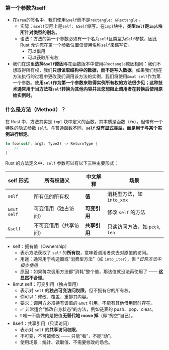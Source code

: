 ### 第一个参数为self
- 在`area`的签名中，我们使用`&self`而不是`rectangle: &Rectangle` 。
	- 实际：`&self`实际上是`self: &Self`缩写。在`impl`块中，**类型`Self`是`impl`块所针对类型的别名**。
	- 语法：方法的第一个参数必须有一个名为`self`且类型为`Self`参数，因此 Rust 允许您在第一个参数位置仅使用名称`self`来缩写它。
		- 可以借用
		- 可以获取所有权
- 我们在这里**选择`&self`原因**与在函数版本中使用`&Rectangle`原因相同：我们不想取得所有权，我们**只想读取结构中的数据，而不是写入数据**。如果我们想在方法执行的过程中更改我们调用该方法的实例，我们将使用`&mut self`作为第一个参数。使**用`self`作为第一个参数来取得实例所有权的方法很少见；这种技术通常用于当方法将`self`转换为其他内容并且您想阻止调用者在转换后使用原始实例时。**

### 什么是方法（Method）？

在 Rust 中，方法其实是 `impl` 块中定义的函数，其本质是函数（`fn`），但带有一个特殊的隐式参数 `self`。与普通函数不同，**`self` 没有显式类型，而是用于与某个实例进行绑定。**
```rust
fn foo(self, arg2: Type2) -> ReturnType {
    // ...
}
```

Rust 的方法定义中，`self` 参数可以有以下三种主要形式：

| self 形式     | 所有权语义       | 中文解释     | 场景                     |
| ----------- | ----------- | -------- | ---------------------- |
| `self`      | 所有值的所有权     | **值**    | 消耗型方法，如 `into_xxx`     |
| `&mut self` | 可变借用（独占访问）  | **可变引用** | 修改 `self` 的方法          |
| `&self`     | 不可变借用（共享访问） | **共享引用** | 只读访问方法，如 `peek`, `len` |
- self：拥有值（Ownership）
	- 表示方法获取了 `self` 的**所有权**，意味着调用者失去对原值的访问。
	- 用途：通常用于构造器或“消费型方法”（如 `into_iter`），但 **日常方法中极少使用*
	- 原因：如果每次调用方法都“消耗”整个值，那该值就没法再使用了 —— **这显然不合理**。
- &mut self：可变引用（独占借用）
	- 表示对 `self` 的**独占可变访问权限**，但不拥有它的所有权。
	- 你可以：修改、覆盖、重排其内容。
	- 要求：调用方必须持有该值的 `&mut` 引用，不能有其他借用同时存在。
	- ✅ 非常适合“修改自身状态”的方法，例如链表的 push、pop、clear。
	- ❗ 唯一不能做的是把值**无替代地 move 掉**（即“掏空”自己）。
- &self：共享引用（只读访问）
	- 表示对 `self` 的**共享访问权限**。
	- 不可变，不可被修改 —— 只能“看”，不能“动”。
	- 使用场景：统计、读取值、不需要修改的场合。
